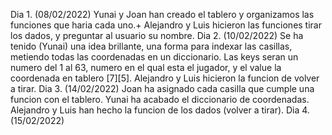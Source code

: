 Dia 1. (08/02/2022)
Yunai y Joan han creado el tablero y organizamos las funciones que haria cada uno.+
Alejandro y Luis hicieron las funciones tirar los dados, y preguntar al usuario su nombre.
Dia 2. (10/02/2022)
Se ha tenido (Yunai) una idea brillante, una forma para indexar las casillas, metiendo todas las coordenadas en un diccionario. Las keys seran un numero del 1 al 63, numero en el qual esta el jugador, y el value la coordenada en tablero [7][5]. Alejandro y Luis hicieron la funcion de volver a tirar. 
Dia 3. (14/02/2022)
Joan ha asignado cada casilla que cumple una funcion con el tablero. Yunai ha acabado el diccionario de coordenadas. Alejandro y Luis han hecho la funcion de los dados (volver a tirar).
Dia 4. (15/02/2022)
